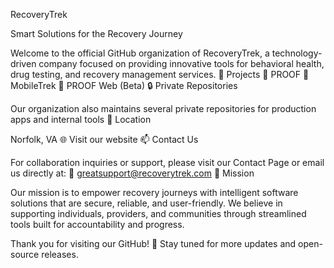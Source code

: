 RecoveryTrek

Smart Solutions for the Recovery Journey

Welcome to the official GitHub organization of RecoveryTrek, a technology-driven company focused on providing innovative tools for behavioral health, drug testing, and recovery management services.
🚀 Projects
🔹 PROOF
🔹 MobileTrek
🔹 PROOF Web (Beta)
🔒 Private Repositories

Our organization also maintains several private repositories for production apps and internal tools
📍 Location

Norfolk, VA
🌐 Visit our website
📫 Contact Us

For collaboration inquiries or support, please visit our Contact Page or email us directly at:
📧 greatsupport@recoverytrek.com
🧩 Mission

Our mission is to empower recovery journeys with intelligent software solutions that are secure, reliable, and user-friendly. We believe in supporting individuals, providers, and communities through streamlined tools built for accountability and progress.

Thank you for visiting our GitHub! 🙌
Stay tuned for more updates and open-source releases.
